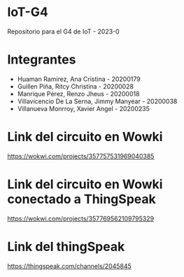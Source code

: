 # IoT-G4
Repositorio para el G4 de IoT - 2023-0

# Integrantes
- Huaman Ramirez, Ana Cristina - 20200179
- Guillen Piña, Ritcy Christina - 20200028
- Manrique Pérez, Renzo Jheus - 20200018
- Villavicencio De La Serna, Jimmy Manyear - 20200038
- Villanueva Monrroy, Xavier Angel - 20200235

# Link del circuito en Wowki
https://wokwi.com/projects/357757531969040385
# Link del circuito en Wowki conectado a ThingSpeak
https://wokwi.com/projects/357769562109795329
# Link del thingSpeak
https://thingspeak.com/channels/2045845
